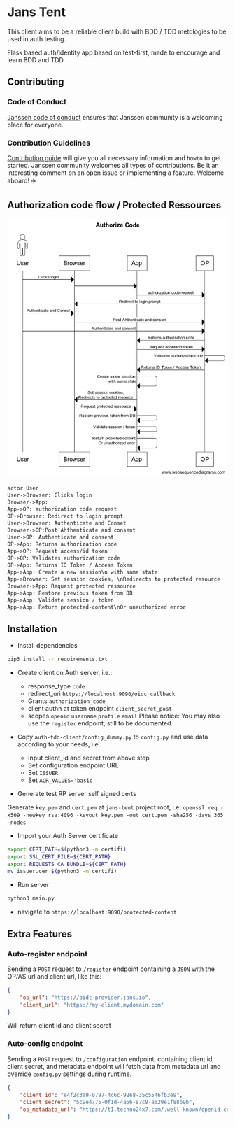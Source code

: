 # Jans Tent

This client aims to be a reliable client build with BDD / TDD metologies to be used in auth testing.

Flask based auth/identity app based on test-first, made to encourage and learn BDD and TDD.

## Contributing

### Code of Conduct

[Janssen code of conduct](https://docs.jans.io/head/CODE_OF_CONDUCT/) ensures that Janssen community is a welcoming place for everyone.

### Contribution Guidelines

[Contribution guide](https://docs.jans.io/head/CONTRIBUTING/) will give you all necessary information and `howto` to get started. Janssen community welcomes all types of contributions. Be it an interesting comment on an open issue or implementing a feature.  Welcome aboard! ✈️

## Authorization code flow / Protected Ressources

![auth code flow](docs/images/authorize_code_flow.png)

``` websequencediagrams.com
actor User
User->Browser: Clicks login
Browser->App:
App->OP: authorization code request
OP->Browser: Redirect to login prompt
User->Browser: Authenticate and Conset
Browser->OP:Post Ahthenticate and consent
User->OP: Authenticate and consent
OP->App: Returns authorization code
App->OP: Request access/id token
OP->OP: Validates authorization code
OP->App: Returns ID Token / Access Token
App->App: Create a new session\n with same state
App->Browser: Set session cookies, \nRedirects to protected resource
Browser->App: Request protected ressource
App->App: Restore previous token from DB
App->App: Validate session / token
App->App: Return protected-content\nOr unauthorized error
```

## Installation

* Install dependencies

```bash
pip3 install -r requirements.txt
```

* Create client on Auth server, i.e.:
  * response_type `code`
  * redirect_uri `https://localhost:9090/oidc_callback`
  * Grants `authorization_code`
  * client authn at token endpoint `client_secret_post`
  * scopes `openid` `username` `profile` `email`
  Please notice: You may also use the `register` endpoint, still to be documented.

* Copy `auth-tdd-client/config_dummy.py` to `config.py` and use data according to your needs, i.e.:
  * Input client_id and secret from above step
  * Set configuration endpoint URL
  * Set `ISSUER`
  * Set `ACR_VALUES='basic'`

* Generate test RP server self signed certs

Generate `key.pem` and `cert.pem` at `jans-tent` project root, i.e:
`openssl req -x509 -newkey rsa:4096 -keyout key.pem -out cert.pem -sha256 -days 365 -nodes`

* Import your Auth Server certificate

```bash
export CERT_PATH=$(python3 -m certifi)
export SSL_CERT_FILE=${CERT_PATH}
export REQUESTS_CA_BUNDLE=${CERT_PATH}
mv issuer.cer $(python3 -m certifi)
```

* Run server

```bash
python3 main.py
```

* navigate to `https://localhost:9090/protected-content`

## Extra Features

### Auto-register endpoint

Sending a `POST` request to `/register` endpoint containing a `JSON` with the OP/AS url and client url, like this:

```json
{
    "op_url": "https://oidc-provider.jans.io",
    "client_url": "https://my-client.mydomain.com"
}
```

Will return client id and client secret

### Auto-config endpoint

Sending a `POST` request to `/configuration` endpoint, containing client id, client secret, and metadata endpoint will fetch data from metadata url and override `config.py` settings during runtime.

```json
{
    "client_id": "e4f2c3a9-0797-4c6c-9268-35c5546fb3e9",
    "client_secret": "5c9e4775-0f1d-4a56-87c9-a629e1f88b9b",
    "op_metadata_url": "https://t1.techno24x7.com/.well-known/openid-configuration"
}
```
